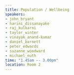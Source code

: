 ```yaml
---
title: Population / Wellbeing
speakers:
- john_bryant
- harini_dissanayake
- raj_kulkarni
- taylor_winter
- vinayak_anand-kumar
- daniel_barnett
- peter_edwards
- suzanne_woodward
- michael_nuth
time: "1.45am -- 3.00pm"
location: Room 2
---
```

